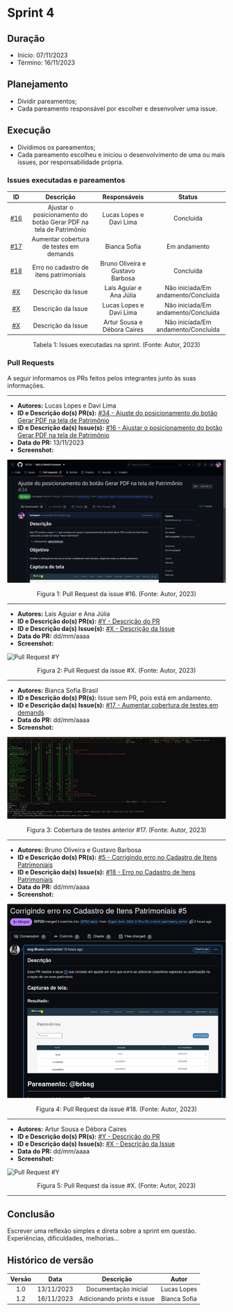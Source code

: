 # Sprint 4

## Duração
- Início: 07/11/2023
- Término: 16/11/2023

## Planejamento
- Dividir pareamentos;
- Cada pareamento responsável por escolher e desenvolver uma issue.

## Execução
- Dividimos os pareamentos;
- Cada pareamento escolheu e iniciou o desenvolvimento de uma ou mais issues, por responsabilidade própria.

### Issues executadas e pareamentos
| ID | Descrição | Responsáveis | Status |
| :--: | :-----: | :----------: | :----: |
| [#16](https://github.com/Siged-Gces-2023-2/2023.2-SIGeD-GCES-Doc/issues/16) | Ajustar o posicionamento do botão Gerar PDF na tela de Patrimônio | Lucas Lopes e Davi Lima | Concluída |
| [#17](https://github.com/Siged-Gces-2023-2/2023.2-SIGeD-GCES-Doc/issues/17) | Aumentar cobertura de testes em demands | Bianca Sofia | Em andamento |
| [#18](https://github.com/Siged-Gces-2023-2/2023.2-SIGeD-GCES-Doc/issues/18) | Erro no cadastro de itens patrimoniais | Bruno Oliveira e Gustavo Barbosa | Concluída |
| [#X]() | Descrição da Issue | Laís Aguiar e Ana Júlia | Não iniciada/Em andamento/Concluída |
| [#X]() | Descrição da Issue | Lucas Lopes e Davi Lima | Não iniciada/Em andamento/Concluída |
| [#X]() | Descrição da Issue | Artur Sousa e Débora Caires | Não iniciada/Em andamento/Concluída |

<figcaption align="center">Tabela 1: Issues executadas na sprint. (Fonte: Autor, 2023)</figcaption>

### Pull Requests
A seguir informamos os PRs feitos pelos integrantes junto às suas informações.

---

- **Autores:** Lucas Lopes e Davi Lima
- **ID e Descrição do(s) PR(s):** [#34 - Ajuste do posicionamento do botão Gerar PDF na tela de Patrimônio](https://github.com/DITGO/2021-2-SiGeD-Frontend/pull/34)
- **ID e Descrição da(s) Issue(s):** [#16 - Ajustar o posicionamento do botão Gerar PDF na tela de Patrimônio](https://github.com/Siged-Gces-2023-2/2023.2-SIGeD-GCES-Doc/issues/16)
- **Data do PR:** 13/11/2023
- **Screenshot:**

![Pull Request #34](../assets/pullRequests/pr34.png)


<figcaption align="center">Figura 1: Pull Request da issue #16. (Fonte: Autor, 2023)</figcaption>

---

- **Autores:** Laís Aguiar e Ana Júlia
- **ID e Descrição do(s) PR(s):** [#Y - Descrição do PR]()
- **ID e Descrição da(s) Issue(s):** [#X - Descrição da Issue]()
- **Data do PR:** dd/mm/aaaa
- **Screenshot:**

![Pull Request #Y](../assets/pullRequests/)

<figcaption align="center">Figura 2: Pull Request da issue #X. (Fonte: Autor, 2023)</figcaption>

---

- **Autores:** Bianca Sofia Brasil
- **ID e Descrição do(s) PR(s):** Issue sem PR, pois está em andamento.
- **ID e Descrição da(s) Issue(s):** [#17 - Aumentar cobertura de testes em demands](https://github.com/Siged-Gces-2023-2/2023.2-SIGeD-GCES-Doc/issues/17)
- **Data do PR:** dd/mm/aaaa
- **Screenshot:**

![Pull Request #Y](../assets/development/cobertura_demands.jpeg)


<figcaption align="center">Figura 3: Cobertura de testes anterior #17. (Fonte: Autor, 2023)</figcaption>

---

- **Autores:** Bruno Oliveira e Gustavo Barbosa
- **ID e Descrição do(s) PR(s):** [#5 - Corrigindo erro no Cadastro de Itens Patrimoniais](https://github.com/DITGO/2021-2-SiGeD-Patrimonio/pull/5)
- **ID e Descrição da(s) Issue(s):** [#18 - Erro no Cadastro de Itens Patrimoniais](https://github.com/Siged-Gces-2023-2/2023.2-SIGeD-GCES-Doc/issues/18)
- **Data do PR:** dd/mm/aaaa
- **Screenshot:**

![Pull Request #5](../assets/pullRequests/pull-05-patrimonio.png)

<figcaption align="center">Figura 4: Pull Request da issue #18. (Fonte: Autor, 2023)</figcaption>

---

- **Autores:** Artur Sousa e Débora Caires
- **ID e Descrição do(s) PR(s):** [#Y - Descrição do PR]()
- **ID e Descrição da(s) Issue(s):** [#X - Descrição da Issue]()
- **Data do PR:** dd/mm/aaaa
- **Screenshot:**

![Pull Request #Y](../assets/pullRequests/)

<figcaption align="center">Figura 5: Pull Request da issue #X. (Fonte: Autor, 2023)</figcaption>

---

## Conclusão
Escrever uma reflexão simples e direta sobre a sprint em questão. Experiências, dificuldades, melhorias...

## Histórico de versão
| Versão | Data | Descrição | Autor |
| :----: | :--: | :-------: | :---: |
| 1.0 | 13/11/2023 | Documentação inicial | Lucas Lopes |
| 1.2 | 16/11/2023 | Adicionando prints e issue | Bianca Sofia |